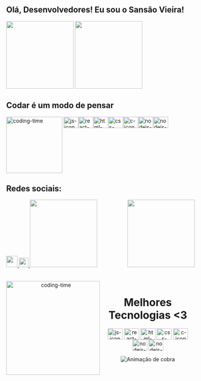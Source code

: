 ## Olá, Desenvolvedores! Eu sou o Sansão Vieira!

<div>
  <img height="180em" src="https://github-readme-stats.vercel.app/api?username=sansaovieira&show_icons=true&theme=great-gatsby&include_all_commits=true&count_private=true"/>
  <img height="180em" src="https://github-readme-stats.vercel.app/api/top-langs/?username=sansaovieira&layout=compact&langs_count=16&theme=great-gatsby"/>
</div>

##  Codar é um modo de pensar
<div style="display: flex; justificar-conteúdo: espaço entre;"> <br>
  <img align="left"height="150" alt="coding-time" src="code.gif">
  <img align="center" height="30" width="40" alt="js-icon" src="https://raw.githubusercontent.com/devicons/devicon/master/icons/javascript/javascript-plain .svg">
  <img align="center" height="30" width="40" alt="react-icon" src="https://raw.githubusercontent.com/devicons/devicon/master/icons/react/react-original .svg">
  <img align="center" height="30" width="40" alt="html-icon" src="https://raw.githubusercontent.com/devicons/devicon/master/icons/html5/html5-original .svg">
  <img align="center" height="30" width="40" alt="css-icon" src="https://raw.githubusercontent.com/devicons/devicon/master/icons/css3/css3-original .svg">
  <img align="center" height="30" width="40" alt="c-icon" src="https://raw.githubusercontent.com/devicons/devicon/master/icons/c/c-original .svg">
  <img align="center" height="30" width="40" alt="nodejs-icon" src="https://raw.githubusercontent.com/devicons/devicon/master/icons/nodejs/nodejs-original .svg">
  <img align="center" height="30" width="40" alt="nodejs-icon" src="https://raw.githubusercontent.com/jmnote/z-icons/master/svg/cpp.svg ">
</div>

##  Redes sociais:
<div>
  <a href = "Sansão Vieira: vieirasansao42@gmail.com">
    <img width="30" src="gmail.svg">
  </a>
  <a href = "https://www.linkedin.com/in/sans%C3%A3o-vieira-ab0b40220/">
    <img width="25" src="linkedin.svg">
  </a>

  <img height="180em" src="https://github-readme-stats.vercel.app/api?username=sansaovieira&show_icons=true&theme=great-gatsby&include_all_commits=true&count_private=true"/>
  <img align="right" height="180em" src="https://github-readme-stats.vercel.app/api/top-langs/?username=sansaovieira&layout=compact&langs_count=16&theme=great-gatsby"/>
</div>
<br>

<div align="center">
  <div style="display: inline_block"><br>
    <img align="left" height="250" alt="coding-time" src=https://media.giphy.com/media/PI3QGKFN6XZUCMMqJm/giphy.gif>
    <h1 align="center">Melhores Tecnologias <3</h1>
    <img align="center" height="30" width="40" alt="js-icon" src="https://raw.githubusercontent.com/devicons/devicon/master/icons/javascript/javascript-plain .svg">
    <img align="center" height="30" width="40" alt="react-icon" src="https://raw.githubusercontent.com/devicons/devicon/master/icons/react/react-original .svg">
    <img align="center" height="30" width="40" alt="html-icon" src="https://raw.githubusercontent.com/devicons/devicon/master/icons/html5/html5-original .svg">
    <img align="center" height="30" width="40" alt="css-icon" src="https://raw.githubusercontent.com/devicons/devicon/master/icons/css3/css3-original .svg">
    <img align="center" height="30" width="40" alt="c-icon" src="https://raw.githubusercontent.com/devicons/devicon/master/icons/c/c-original .svg">
    <img align="center" height="30" width="40" alt="nodejs-icon" src="https://raw.githubusercontent.com/devicons/devicon/master/icons/nodejs/nodejs-original .svg">
    <img align="center" height="30" width="40" alt="nodejs-icon" src="https://raw.githubusercontent.com/jmnote/z-icons/master/svg/cpp.svg ">
   </div>

![ Animação de cobra ](https://github.com/sansaovieira/sansaovieira/blob/output/github-contribution-grid-snake.svg)

